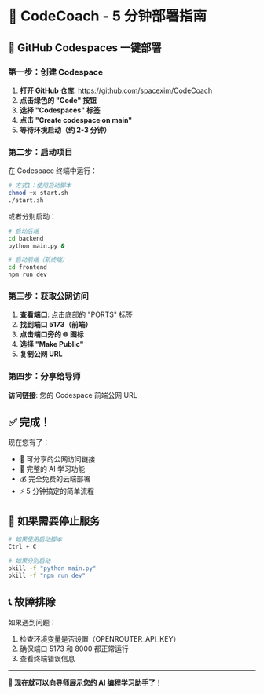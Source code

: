 # 🚀 CodeCoach - 5 分钟部署指南

## 🎯 GitHub Codespaces 一键部署

### 第一步：创建 Codespace

1. **打开 GitHub 仓库**: https://github.com/spacexim/CodeCoach
2. **点击绿色的 "Code" 按钮**
3. **选择 "Codespaces" 标签**
4. **点击 "Create codespace on main"**
5. **等待环境启动（约 2-3 分钟）**

### 第二步：启动项目

在 Codespace 终端中运行：

```bash
# 方式1：使用启动脚本
chmod +x start.sh
./start.sh
```

或者分别启动：

```bash
# 启动后端
cd backend
python main.py &

# 启动前端（新终端）
cd frontend
npm run dev
```

### 第三步：获取公网访问

1. **查看端口**: 点击底部的 "PORTS" 标签
2. **找到端口 5173（前端）**
3. **点击端口旁的 🌐 图标**
4. **选择 "Make Public"**
5. **复制公网 URL**

### 第四步：分享给导师

**访问链接**: 您的 Codespace 前端公网 URL

## ✅ 完成！

现在您有了：

- 📱 可分享的公网访问链接
- 🔧 完整的 AI 学习功能
- 💰 完全免费的云端部署
- ⚡ 5 分钟搞定的简单流程

## 🔧 如果需要停止服务

```bash
# 如果使用启动脚本
Ctrl + C

# 如果分别启动
pkill -f "python main.py"
pkill -f "npm run dev"
```

## 📞 故障排除

如果遇到问题：

1. 检查环境变量是否设置（OPENROUTER_API_KEY）
2. 确保端口 5173 和 8000 都正常运行
3. 查看终端错误信息

---

**🎉 现在就可以向导师展示您的 AI 编程学习助手了！**
